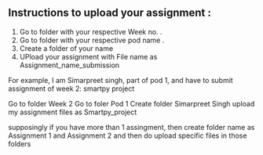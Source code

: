 ## Instructions to upload your assignment :  

1. Go to folder with your respective Week no. .
2. Go to folder with your respective pod name .
3. Create a folder of your name 
4. UPload your assignment with File name as Assignment_name_submission


For example, I am Simarpreet singh, part of pod 1, and have to submit assignment of week 2: smartpy project 

Go to folder Week 2
Go to foler Pod 1
Create folder Simarpreet Singh
upload my assignment files as Smartpy_project 

supposingly if you have more than 1 assingment, then create folder name as Assignment 1 and Assignment 2 and then do upload specific files in those folders
